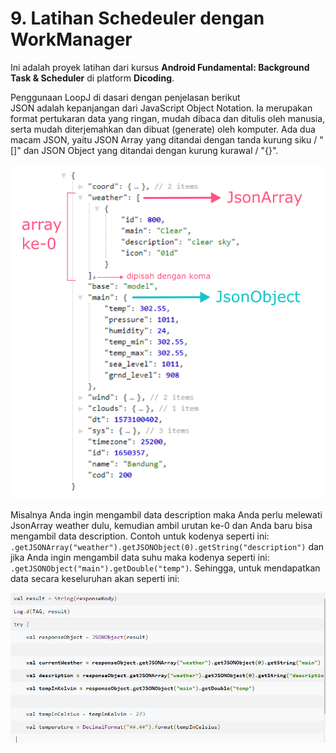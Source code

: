 # 9. Latihan Schedeuler dengan WorkManager

Ini adalah proyek latihan dari kursus **Android Fundamental: Background Task & Scheduler** di platform **Dicoding**.

Penggunaan LoopJ di dasari dengan penjelasan berikut <br>
JSON adalah kepanjangan dari JavaScript Object Notation. Ia merupakan format pertukaran data yang ringan, mudah dibaca dan ditulis oleh manusia, serta mudah diterjemahkan dan dibuat (generate) oleh komputer. Ada dua macam JSON, yaitu JSON Array yang ditandai dengan tanda kurung siku / "[]" dan JSON Object yang ditandai dengan kurung kurawal / "{}".

![Image 1](https://github.com/MuhammadKurniawanDwiHariyadi/9.-Latihan-Scheduler-dengan-WorkManager/blob/main/image/image1.png)

Misalnya Anda ingin mengambil data description maka Anda perlu melewati JsonArray weather dulu, kemudian ambil urutan ke-0 dan Anda baru bisa mengambil data description. Contoh untuk kodenya seperti ini: `.getJSONArray("weather").getJSONObject(0).getString("description")` dan jika Anda ingin mengambil data suhu maka kodenya seperti ini: `.getJSONObject("main").getDouble("temp")`. Sehingga, untuk mendapatkan data secara keseluruhan akan seperti ini:

![Image 2](https://github.com/MuhammadKurniawanDwiHariyadi/9.-Latihan-Scheduler-dengan-WorkManager/blob/main/image/image2.png?raw=true)

